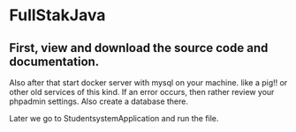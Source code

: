 # FullStakJava

## First, view and download the source code and documentation.
  Also after that start docker server with mysql on your machine. like a pig!! or other old services of this kind.
  If an error occurs, then rather review your phpadmin settings.
  Also create a database there.
  
  Later we go to StudentsystemApplication and run the file.
